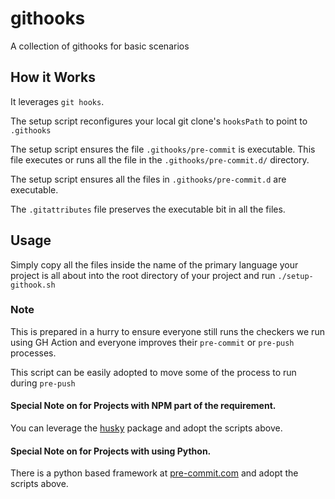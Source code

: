 # githooks

A collection of githooks for basic scenarios

## How it Works

It leverages `git hooks`.

The setup script reconfigures your local git clone's `hooksPath` to point to `.githooks`

The setup script ensures the file `.githooks/pre-commit` is executable. This file executes
or runs all the file in the `.githooks/pre-commit.d/` directory. 

The setup script ensures all the files in `.githooks/pre-commit.d` are executable.

The `.gitattributes` file preserves the executable bit in all the files.

## Usage

Simply copy all the files inside the name of the primary language your project is all about
into the root directory of your project and run `./setup-githook.sh`

### Note

This is prepared in a hurry to ensure everyone still runs the checkers we run using GH Action 
and everyone improves their `pre-commit` or `pre-push` processes.

This script can be easily adopted to move some of the process to run during `pre-push`

#### Special Note on for Projects with NPM part of the requirement.

You can leverage the [husky](https://typicode.github.io/husky/) package and adopt the scripts above.

#### Special Note on for Projects with using Python.

There is a python based framework at [pre-commit.com](https://pre-commit.com) and adopt the scripts above.
